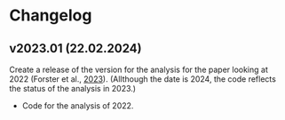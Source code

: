 
# Changelog

## v2023.01 (22.02.2024)

Create a release of the version for the analysis for the paper looking at 2022 (Forster et al., [2023](https://essd.copernicus.org/articles/15/2295/2023/)). (Allthough the date is 2024, the code reflects the status of the analysis in 2023.)

* Code for the analysis of 2022.
